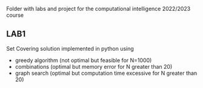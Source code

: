 Folder with labs and project for the computational intelligence 2022/2023 course
## LAB1
Set Covering solution implemented in python using 
- greedy algorithm (not optimal but feasible for N=1000)
- combinations (optimal but memory error for N greater than 20)
- graph search (optimal but computation time excessive for N greater than 20)
